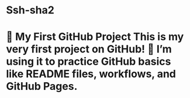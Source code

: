 # Ssh-sha2
 # 🚀 My First GitHub Project  This is my very first project on GitHub! 🎉   I’m using it to practice GitHub basics like README files, workflows, and GitHub Pages.
